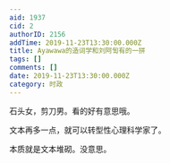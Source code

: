 ```yaml
---
aid: 1937
cid: 2
authorID: 2156
addTime: 2019-11-23T13:30:00.000Z
title: Ayawawa的造词学和刘阿訇有的一拼
tags: []
comments: []
date: 2019-11-23T13:30:00.000Z
category: 时政
---
```


石头女，剪刀男。看的好有意思哦。

文本再多一点，就可以转型性心理科学家了。

本质就是文本堆砌。没意思。

